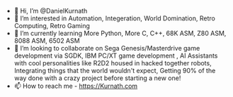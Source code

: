 - 👋 Hi, I’m @DanielKurnath
- 👀 I’m interested in Automation, Integeration, World Domination, Retro Computing, Retro Gaming
- 🌱 I’m currently learning More Python, More C, C++, 68K ASM, Z80 ASM, 8088 ASM, 6502 ASM
- 💞️ I’m looking to collaborate on Sega Genesis/Masterdrive game development via SGDK, IBM PC/XT game development , AI Assistants with cool
  personalities like R2D2 housed in hacked together robots, Integrating things that the world wouldn't expect, Getting 90% of the way done
  with a crazy project before starting a new one!
- 📫 How to reach me - https://Kurnath.com


<!---
DanielKurnath/DanielKurnath is a ✨ special ✨ repository because its `README.md` (this file) appears on your GitHub profile.
You can click the Preview link to take a look at your changes.
--->
